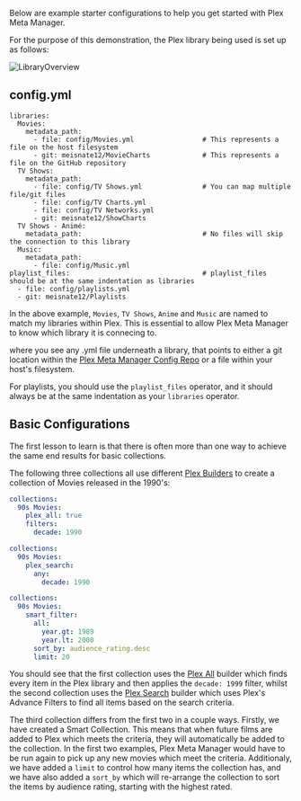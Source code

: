 Below are example starter configurations to help you get started with Plex Meta Manager.

For the purpose of this demonstration, the Plex library being used is set up as follows:

![LibraryOverview](https://i.imgur.com/lsNIUMX.png)

## config.yml
```
libraries:
  Movies:
    metadata_path:
      - file: config/Movies.yml                 # This represents a file on the host filesystem
      - git: meisnate12/MovieCharts             # This represents a file on the GitHub repository
  TV Shows:
    metadata_path:
      - file: config/TV Shows.yml               # You can map multiple file/git files
      - file: config/TV Charts.yml
      - file: config/TV Networks.yml
      - git: meisnate12/ShowCharts
  TV Shows - Animé:
    metadata_path:                              # No files will skip the connection to this library
  Music:
    metadata_path:
      - file: config/Music.yml
playlist_files:                                 # playlist_files should be at the same indentation as libraries
  - file: config/playlists.yml
  - git: meisnate12/Playlists
```
In the above example, `Movies`, `TV Shows`, `Anime` and `Music` are named to match my libraries within Plex. This is essential to allow Plex Meta Manager to know which library it is connecing to.

where you see any .yml file underneath a library, that points to either a git location within the [Plex Meta Manager Config Repo](https://github.com/meisnate12/Plex-Meta-Manager-Configs) or a file within your host's filesystem.

For playlists, you should use the `playlist_files` operator, and it should always be at the same indentation as your `libraries` operator.


## Basic Configurations

The first lesson to learn is that there is often more than one way to achieve the same end results for basic collections.

The following three collections all use different [Plex Builders](https://github.com/meisnate12/Plex-Meta-Manager/wiki/Plex-Builders) to create a collection of Movies released in the 1990's:

```yaml
collections:
  90s Movies:
    plex_all: true
    filters:
      decade: 1990

```
```yaml
collections:
  90s Movies:
    plex_search:
      any:
        decade: 1990
```
```yaml
collections:
  90s Movies:
    smart_filter:
      all:
        year.gt: 1989
        year.lt: 2000
      sort_by: audience_rating.desc
      limit: 20
```

You should see that the first collection uses the [Plex All](https://github.com/meisnate12/Plex-Meta-Manager/wiki/Plex-Builders#plex-all) builder which finds every item in the Plex library and then applies the `decade: 1999` filter, whilst the second collection uses the [Plex Search](https://github.com/meisnate12/Plex-Meta-Manager/wiki/Plex-Builders#plex-search) builder which uses Plex's Advance Filters to find all items based on the search criteria.

The third collection differs from the first two in a couple ways. Firstly, we have created a Smart Collection. This means that when future films are added to Plex which meets the criteria, they will automatically be added to the collection. In the first two examples, Plex Meta Manager would have to be run again to pick up any new movies which meet the criteria. Additionaly, we have added a `limit` to control how many items the collection has, and we have also added a `sort_by` which will re-arrange the collection to sort the items by audience rating, starting with the highest rated.


